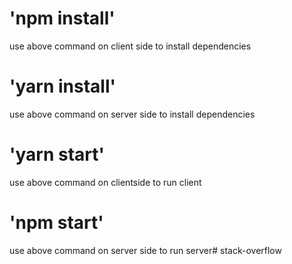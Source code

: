 # 'npm install'
use above command on client side to install dependencies
# 'yarn install'
use above command on server side to install dependencies
# 'yarn start'
use above command on clientside to run client
# 'npm start'
use above command on server side to run server#   s t a c k - o v e r f l o w  
 
